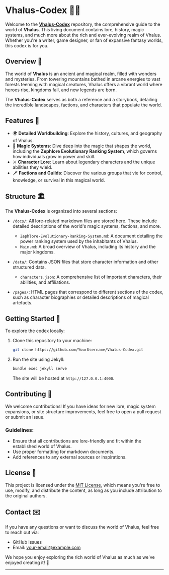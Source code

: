 # Vhalus-Codex 📜🌌

Welcome to the [**Vhalus-Codex**](https://zeldean.me/Vhalus-Codex/) repository, the comprehensive guide to the world of **Vhalus**. This living document contains lore, history, magic systems, and much more about the rich and ever-evolving realm of Vhalus. Whether you're a writer, game designer, or fan of expansive fantasy worlds, this codex is for you.

## Overview 🧭

The world of **Vhalus** is an ancient and magical realm, filled with wonders and mysteries. From towering mountains bathed in arcane energies to vast forests teeming with magical creatures, Vhalus offers a vibrant world where heroes rise, kingdoms fall, and new legends are born.

The **Vhalus-Codex** serves as both a reference and a storybook, detailing the incredible landscapes, factions, and characters that populate the world.

## Features 📖

- 🌍 **Detailed Worldbuilding**: Explore the history, cultures, and geography of Vhalus.
- 🔮 **Magic Systems**: Dive deep into the magic that shapes the world, including the **Zephlore Evolutionary Ranking System**, which governs how individuals grow in power and skill.
- ⚔️ **Character Lore**: Learn about legendary characters and the unique abilities they wield.
- 🗡️ **Factions and Guilds**: Discover the various groups that vie for control, knowledge, or survival in this magical world.

## Structure 🏛️

The **Vhalus-Codex** is organized into several sections:

- `/docs/`: All lore-related markdown files are stored here. These include detailed descriptions of the world's magic systems, factions, and more.
  - `Zephlore-Evolutionary-Ranking-System.md`: A document detailing the power ranking system used by the inhabitants of Vhalus.
  - `Main.md`: A broad overview of Vhalus, including its history and the major kingdoms.
  
- `/data/`: Contains JSON files that store character information and other structured data.
  - `characters.json`: A comprehensive list of important characters, their abilities, and affiliations.

- `/pages/`: HTML pages that correspond to different sections of the codex, such as character biographies or detailed descriptions of magical artefacts.

## Getting Started 🚀

To explore the codex locally:

1. Clone this repository to your machine:
   ```bash
   git clone https://github.com/YourUsername/Vhalus-Codex.git
   ```

2. Run the site using Jekyll:
   ```bash
   bundle exec jekyll serve
   ```
   The site will be hosted at `http://127.0.0.1:4000`.

## Contributing 🤝

We welcome contributions! If you have ideas for new lore, magic system expansions, or site structure improvements, feel free to open a pull request or submit an issue.

### Guidelines:
- Ensure that all contributions are lore-friendly and fit within the established world of Vhalus.
- Use proper formatting for markdown documents.
- Add references to any external sources or inspirations.

## License 📜

This project is licensed under the [MIT License](LICENSE), which means you're free to use, modify, and distribute the content, as long as you include attribution to the original authors.

## Contact ✉️

If you have any questions or want to discuss the world of Vhalus, feel free to reach out via:

- GitHub Issues
- Email: your-email@example.com

We hope you enjoy exploring the rich world of Vhalus as much as we've enjoyed creating it! 🌟

---
